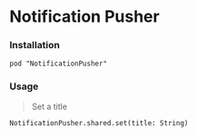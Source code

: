 #  Notification Pusher

### Installation

```
pod "NotificationPusher"
```

### Usage

> Set a title
```
NotificationPusher.shared.set(title: String)
```
